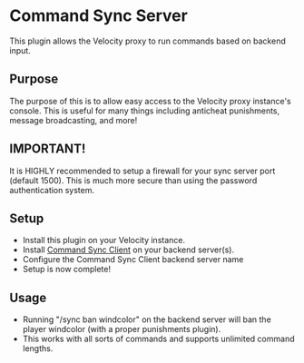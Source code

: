# Command Sync Server

This plugin allows the Velocity proxy to run commands based on backend input.

## Purpose

The purpose of this is to allow easy access to the Velocity proxy instance's console. This is useful for many things including anticheat punishments, message broadcasting, and more!

## IMPORTANT!

It is HIGHLY recommended to setup a firewall for your sync server port (default 1500). This is much more secure than using the password authentication system.

## Setup

- Install this plugin on your Velocity instance.
- Install [Command Sync Client](https://github.com/Wind-Development/CommandSyncClient) on your backend server(s).
- Configure the Command Sync Client backend server name
- Setup is now complete! 

## Usage

- Running "/sync ban windcolor" on the backend server will ban the player windcolor (with a proper punishments plugin).
- This works with all sorts of commands and supports unlimited command lengths.


